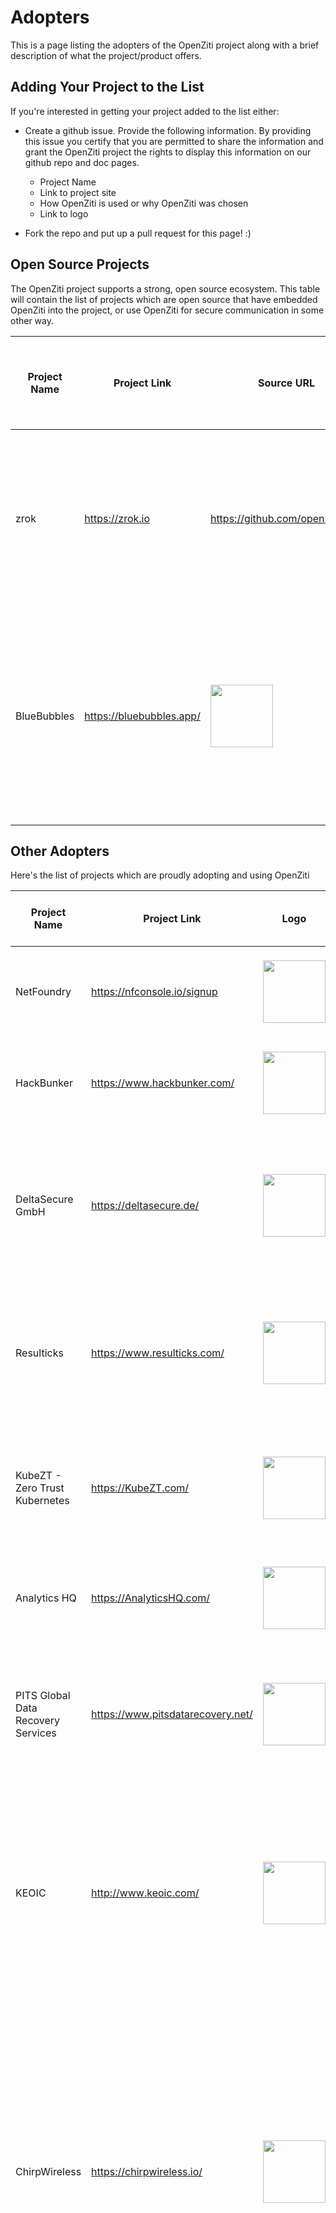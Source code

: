 # Adopters

This is a page listing the adopters of the OpenZiti project along with a brief description of what the project/product offers.

## Adding Your Project to the List

If you're interested in getting your project added to the list either:
* Create a github issue. Provide the following information. By providing this issue you certify that you are permitted to share the 
  information and grant the OpenZiti project the rights to display this information on our github repo and doc pages.

  * Project Name
  * Link to project site
  * How OpenZiti is used or why OpenZiti was chosen
  * Link to logo
* Fork the repo and put up a pull request for this page! :)

## Open Source Projects

The OpenZiti project supports a strong, open source ecosystem. This table will contain the list of projects which are
open source that have embedded OpenZiti into the project, or use OpenZiti for secure communication in some other way.

| Project Name | Project Link    | Source URL | Logo                                                                                           | How OpenZiti is used or why OpenZiti was chosen                                                                          |
|-------------|-----------------|------------|------------------------------------------------------------------------------------------------|--------------------------------------------------------------------------------------------------------------------------|
| zrok        | https://zrok.io | https://github.com/openziti/zrok           | <img src="https://zrok.io/wp-content/uploads/2023/01/space3-1327x1536.png.webp" width="100px"> | An open source sharing solution built on OpenZiti, the zero trust networking platform. Available as SaaS or self-hosted. |
| BlueBubbles  | https://bluebubbles.app/  | <img src="https://raw.githubusercontent.com/BlueBubblesApp/bluebubbles-server/master/icons/regular/icon-256.png" width="100px"> | BlueBubbles is an open-source app ecosystem dedicated to bringing iMessage to Android, Windows, and Linux. Shock your iPhone friends by iMessaging them from nearly any platform!  |


## Other Adopters

Here's the list of projects which are proudly adopting and using OpenZiti

| Project Name                     | Project Link                                  | Logo     | How OpenZiti is used or why OpenZiti was chosen     |
|----------------------------------|-----------------------------------------------|----------|-----------------|
| NetFoundry                       | https://nfconsole.io/signup                   | <img src="https://netfoundry.io/logos/Logo-Dark-Backgrounds.jpg" width="100px"> | NetFoundry SaaS provides management, orchestrations, support, and SLAs for OpenZiti networks. |
| HackBunker                       | https://www.hackbunker.com/                   | <img src="https://irp.cdn-website.com/b429ad92/dms3rep/multi/hackbunker+logo+new.svg" width="100px"> | To open up a Zero Trust conversation in the C-Suite and Boardrooms of Blue-chip companies with a suite of products. |
| DeltaSecure GmbH                 | https://deltasecure.de/                       | <img src="https://deltasecure.de/wp-content/uploads/2022/10/DeltaSecure-Logo-gross-hell.png.png" width="100px"> | To provide Managed Security Operations Center services for small and medium-sized enterprises. Ziti overlay forms the basis for secure data transmission of customer data and within the SOC infrastructure. |
| Resulticks                       | https://www.resulticks.com/                   | <img src="https://www.resulticks.com/assets/platform/logos/resulticks-logo-blue.svg" width="100px"> | Resulticks Zero Trust API delivery network which forms the core of Resulticks' omnichannel marketing automation platform is built on OpenZiti to form a private dark mesh network.  |
| KubeZT - Zero Trust Kubernetes   | https://KubeZT.com/                           | <img src="https://kubezt-public.s3-us-gov-east-1.amazonaws.com/github-org-logo.png" width="100px"> | KubeZT is an on-demand Kubernetes environment that enables developers to build and deploy highly secure applications for high-compliance organizations. |
| Analytics HQ                     | https://AnalyticsHQ.com/                      | <img src="https://ahq-public.s3-us-gov-west-1.amazonaws.com/ahq-logo.png" width="100px"> | Analytics HQ is a next-generation unified platform built for modern data management and advanced analytics. |
| PITS Global Data Recovery Services | https://www.pitsdatarecovery.net/ | <img src="https://www.pitsdatarecovery.net/wp-content/uploads/2020/09/pits-logo.svg" width="100px"> | PITS Global Data Recovery Services is a data recovery company in the United States that offers services for recovering data from hard drives, SSDs, flash drives, RAID arrays and more.  |
| KEOIC                            |  http://www.keoic.com/                        | <img src="https://static.wixstatic.com/media/300f00_ebca9ecefd8743eb82769e1d3079e55a~mv2.jpg" width="100px"> | KEO International Consultants is a multifaceted AEC firm with a presence across the Middle East and Europe. KEO uses the CloudZiti platform to facilitate zero-trust connections for users, devices, and applications throughout their worldwide network of branch offices and sites. |
| ChirpWireless                    |  https://chirpwireless.io/                       | <img src="https://docs.chirptoken.io/img/logo.svg" width="100px"> | Chirp is a project at the forefront of the DePIN (Decentralized physical infrastructure) movement, revolutionizing the world of wireless connectivity. It's a global telecommunications network that offers wireless internet and IoT connectivity for both residential and commercial use. OpenZiti overlay network is used for management of our LoRaWAN gateway miners ("Blackbirds") across multiple countries, allowing them to be dark. |
| GIGO Dev                         | https://gigo.dev/                             | <img src="https://gigo.dev/logo192.png" width="100px"> | GIGO Dev is a learn-to-code platform that focuses on aligning learning with the real world of development. On GIGO you work in DevSpaces (Cloud Development Environments) capable of running nearly any system configuration needed for the challenge. We use OpenZiti to dynamically and securely expose network applications inside your DevSpace. Ziti provides the simplest, easiest, and most reliable system to securely route traffic into the local network of your DevSpace. |
| Underground Nexus                | https://github.com/Underground-Ops/underground-nexus                             | <img src="https://raw.githubusercontent.com/Underground-Ops/underground-nexus/18d63a02aad41d8f540a044d5dd47f025d2b61a1/Graphics/SVG/cloud-underground-logo.svg" width="100px"> | Cloud Underground has chosen OpenZiti to integrate with our project called the Underground Nexus. OpenZiti provides our project with a unique way to maintain Zero Trust networking using it's overlay system to produce networks that don't require applications to be exposed to the public web - without the use of a VPN. |
| Ubitech                          | https://ubitech.eu/                           | <img src="https://ubitech.eu/wp-content/uploads/logo.png" width="100px"> | UBITECH develops Maestro, an end-to-end service orchestrator, which allows for seamless deployment and management of services across geo-distributed and heterogeneous domains (including 5G). Maestro uses OpenZiti as a programmable integration fabric to enable connectivity in multi-domain and multi-tenant scenarios. |
| OSMIT GmbH                       | https://osmit.de/                             | <img src="https://www.osmit.de/images/logo.svg" width="100px"> | OSMIT provides services for medium and large companies in the DACH region. We leverage the Zero Trust approach OpenZiti gives us to deliver our services in a secure manner to comply with data protection and privacy regulations (GDPR). |
| Actieve                          | https://actieve.com/                             | <img src="https://www.actieve.com/Media/Images/Logo.png" width="100px"> | Actieve provides hosting for database and web servers around the world for a variety of enterprise and small business needs. Ziti gives us the ability to grant access to services and application without the worry of exposing the services to hackers.  |
| Run Free                          | https://runfreeproject.com/                             | <img src="https://shop.runfreeproject.com/assets/icons/apple-icon-144x144.png" width="100px"> | The Run Free Project provides a premium ecommerce experience for Run Speciaty stores. After a variety of intrusion attempts on the database and web services, Run Free implemented a Ziti only access policy for interconnecting store data and services.  |
